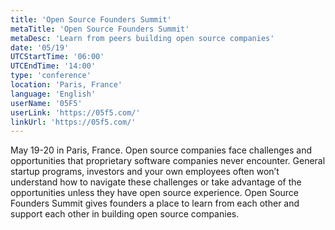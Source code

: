 ```yaml
---
title: 'Open Source Founders Summit'
metaTitle: 'Open Source Founders Summit'
metaDesc: 'Learn from peers building open source companies'
date: '05/19'
UTCStartTime: '06:00'
UTCEndTime: '14:00'
type: 'conference'
location: 'Paris, France'
language: 'English'
userName: '05F5'
userLink: 'https://05f5.com/'
linkUrl: 'https://05f5.com/'
---
```


May 19-20 in Paris, France. Open source companies face challenges and opportunities that proprietary software companies never encounter. General startup programs, investors and your own employees often won’t understand how to navigate these challenges or take advantage of the opportunities unless they have open source experience. Open Source Founders Summit gives founders a place to learn from each other and support each other in building open source companies.
